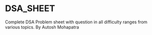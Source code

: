# DSA_SHEET
Complete DSA Problem sheet with question in all difficulty ranges from various topics.
By Autosh Mohapatra
